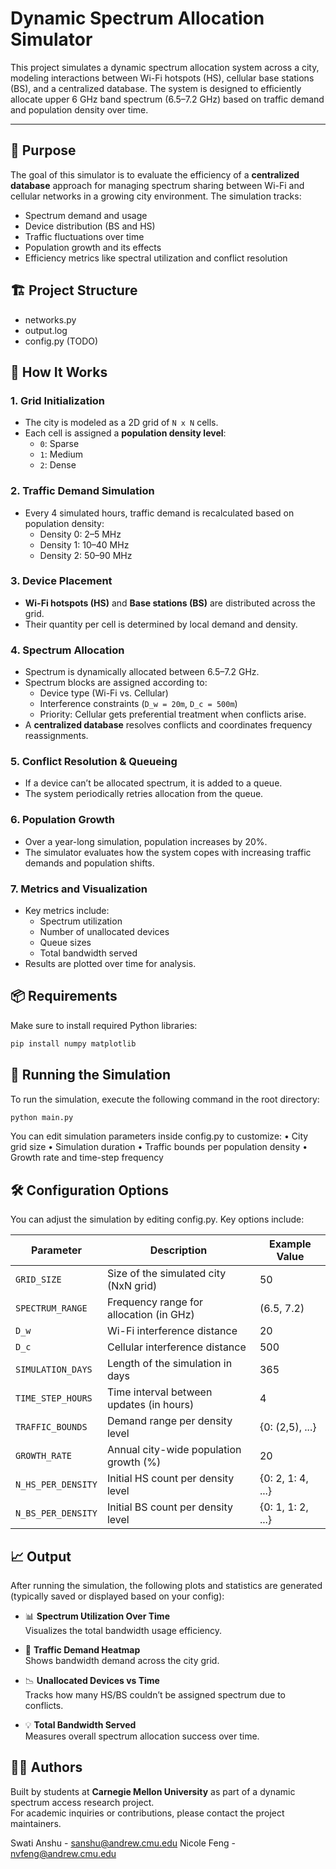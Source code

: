 # Dynamic Spectrum Allocation Simulator

This project simulates a dynamic spectrum allocation system across a city, modeling interactions between Wi-Fi hotspots (HS), cellular base stations (BS), and a centralized database. The system is designed to efficiently allocate upper 6 GHz band spectrum (6.5–7.2 GHz) based on traffic demand and population density over time.

---

## 🧠 Purpose

The goal of this simulator is to evaluate the efficiency of a **centralized database** approach for managing spectrum sharing between Wi-Fi and cellular networks in a growing city environment. The simulation tracks:

- Spectrum demand and usage  
- Device distribution (BS and HS)  
- Traffic fluctuations over time  
- Population growth and its effects  
- Efficiency metrics like spectral utilization and conflict resolution



## 🏗️ Project Structure
- networks.py 
- output.log 
- config.py (TODO)


## 🚀 How It Works

### 1. Grid Initialization

- The city is modeled as a 2D grid of `N x N` cells.
- Each cell is assigned a **population density level**:
  - `0`: Sparse  
  - `1`: Medium  
  - `2`: Dense

### 2. Traffic Demand Simulation

- Every 4 simulated hours, traffic demand is recalculated based on population density:
  - Density 0: 2–5 MHz  
  - Density 1: 10–40 MHz  
  - Density 2: 50–90 MHz

### 3. Device Placement

- **Wi-Fi hotspots (HS)** and **Base stations (BS)** are distributed across the grid.
- Their quantity per cell is determined by local demand and density.

### 4. Spectrum Allocation

- Spectrum is dynamically allocated between 6.5–7.2 GHz.
- Spectrum blocks are assigned according to:
  - Device type (Wi-Fi vs. Cellular)
  - Interference constraints (`D_w = 20m`, `D_c = 500m`)
  - Priority: Cellular gets preferential treatment when conflicts arise.
- A **centralized database** resolves conflicts and coordinates frequency reassignments.

### 5. Conflict Resolution & Queueing

- If a device can’t be allocated spectrum, it is added to a queue.
- The system periodically retries allocation from the queue.

### 6. Population Growth

- Over a year-long simulation, population increases by 20%.
- The simulator evaluates how the system copes with increasing traffic demands and population shifts.

### 7. Metrics and Visualization

- Key metrics include:
  - Spectrum utilization
  - Number of unallocated devices
  - Queue sizes
  - Total bandwidth served
- Results are plotted over time for analysis.


## 📦 Requirements

Make sure to install required Python libraries:

```bash 
pip install numpy matplotlib
```

## 🧪 Running the Simulation

To run the simulation, execute the following command in the root directory:

```bash
python main.py
```

You can edit simulation parameters inside config.py to customize:
	•	City grid size
	•	Simulation duration
	•	Traffic bounds per population density
	•	Growth rate and time-step frequency


## 🛠️ Configuration Options

You can adjust the simulation by editing config.py. Key options include:

| Parameter           | Description                                         | Example Value     |
|---------------------|-----------------------------------------------------|-------------------|
| `GRID_SIZE`         | Size of the simulated city (NxN grid)               | 50                |
| `SPECTRUM_RANGE`    | Frequency range for allocation (in GHz)             | (6.5, 7.2)        |
| `D_w`               | Wi-Fi interference distance                         | 20                |
| `D_c`               | Cellular interference distance                      | 500               |
| `SIMULATION_DAYS`   | Length of the simulation in days                    | 365               |
| `TIME_STEP_HOURS`   | Time interval between updates (in hours)            | 4                 |
| `TRAFFIC_BOUNDS`    | Demand range per density level                      | {0: (2,5), ...}   |
| `GROWTH_RATE`       | Annual city-wide population growth (%)              | 20                |
| `N_HS_PER_DENSITY`  | Initial HS count per density level                  | {0: 2, 1: 4, ...} |
| `N_BS_PER_DENSITY`  | Initial BS count per density level                  | {0: 1, 1: 2, ...} |


## 📈 Output

After running the simulation, the following plots and statistics are generated (typically saved or displayed based on your config):

- 📊 **Spectrum Utilization Over Time**  
  Visualizes the total bandwidth usage efficiency.

- 🌆 **Traffic Demand Heatmap**  
  Shows bandwidth demand across the city grid.


- 📉 **Unallocated Devices vs Time**  
  Tracks how many HS/BS couldn’t be assigned spectrum due to conflicts.

- 💡 **Total Bandwidth Served**  
  Measures overall spectrum allocation success over time.



## 🧑‍💻 Authors

Built by students at **Carnegie Mellon University** as part of a dynamic spectrum access research project.  
For academic inquiries or contributions, please contact the project maintainers.

Swati Anshu - sanshu@andrew.cmu.edu
Nicole Feng - nvfeng@andrew.cmu.edu

